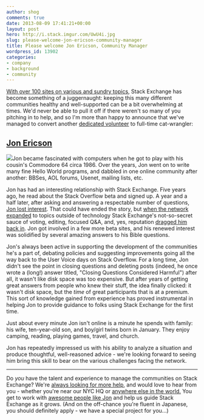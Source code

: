 ```yaml
---
author: shog
comments: true
date: 2013-08-09 17:41:21+00:00
layout: post
hero: http://i.stack.imgur.com/UwU4i.jpg
slug: please-welcome-jon-ericson-community-manager
title: Please welcome Jon Ericson, Community Manager
wordpress_id: 13902
categories:
- company
- background
- community
---
```


[With over 100 sites on various and sundry topics](http://stackexchange.com/sites#newest), Stack Exchange has become something of a juggernaught: keeping this many different communities healthy and well-supported can be a bit overwhelming at times. We'd never be able to pull it off if there weren't so many of you pitching in to help, and so I'm more than happy to announce that we've managed to convert another [dedicated volunteer](http://meta.hermeneutics.stackexchange.com/questions/148/moderator-pro-tem-announcement) to full-time cat-wrangler:


## [Jon Ericson](http://stackoverflow.com/users/1438/jon-ericson)


[![](http://i.stack.imgur.com/UwU4i.jpg)](http://stackoverflow.com/users/1438/jon-ericson)Jon became fascinated with computers when he got to play with his cousin's Commodore 64 circa 1986. Over the years, Jon went on to write many fine Hello World programs, and dabbled in one online community after another: BBSes, AOL forums, Usenet, mailing lists, etc.

Jon has had an interesting relationship with Stack Exchange. Five years ago, he read about the Stack Overflow beta and signed up. A year and a half later, after asking and answering a respectable number of questions, [Jon lost interest](http://meta.stackoverflow.com/questions/42481/the-problem-with-extrinsic-motivation). That could have ended the story, but [when the network expanded](http://blog.stackoverflow.com/2010/04/changes-to-stack-exchange/) to topics outside of technology Stack Exchange's not-so-secret sauce of voting, editing, focused Q&A, and, yes, reputation [dragged him back in](http://meta.stackoverflow.com/questions/42481/the-problem-with-extrinsic-motivation/141021#141021). Jon got involved in a few more beta sites, and his renewed interest was solidified by several amazing answers to his Bible questions.

Jon's always been active in supporting the development of the communities he's a part of, debating policies and suggesting improvements going all the way back to the User Voice days on Stack Overflow. For a long time, Jon didn't see the point in closing questions and deleting posts (indeed, he once wrote a (long!) answer titled, "Closing Questions Considered Harmful") after all, it wasn't like disk space was too expensive. But after years of getting great answers from people who knew their stuff, the idea finally clicked: it wasn't disk space, but the _time_ of great participants that is at a premium. This sort of knowledge gained from experience has proved instrumental in helping Jon to provide guidance to folks using Stack Exchange for the first time.

Just about every minute Jon isn't online is a minute he spends with family: his wife, ten-year-old son, and boy/girl twins born in January. They enjoy camping, reading, playing games, travel, and church.

Jon has repeatedly impressed us with his ability to analyze a situation and produce thoughtful, well-reasoned advice - we're looking forward to seeing him bring this skill to bear on the various challenges facing the network.



* * *



Do _you_ have the talent and experience to manage the communities on Stack Exchange? We're [always looking for more help](http://stackexchange.com/about/hiring), and would love to hear from you - whether you're near our NYC HQ or [anywhere else in the world.](http://blog.stackoverflow.com/2013/02/why-we-still-believe-in-working-remotely/) You get to work with [awesome people like Jon](http://careers.stackoverflow.com/company/stack-exchange) and help us guide Stack Exchange as it grows. (And on the off-chance you're fluent in Japanese, you should definitely apply - we have a special project for you...)
